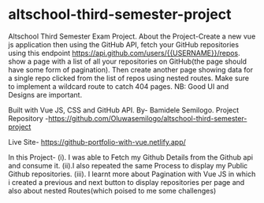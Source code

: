 # altschool-third-semester-project

Altschool Third Semester Exam Project.
About the Project-Create a new vue js application then using the GitHub API, fetch your GitHub repositories using this endpoint https://api.github.com/users/{{USERNAME}}/repos. show a page with a list of all your repositories on GitHub(the page should have some form of pagination). Then create another page showing data for a single repo clicked from the list of repos using nested routes. Make sure to implement a wildcard route to catch 404 pages. NB: Good UI and Designs are important. 

Built with Vue JS, CSS and GitHub API. By- Bamidele Semilogo. Project Repository -https://github.com/Oluwasemilogo/altschool-third-semester-project

Live Site- https://github-portfolio-with-vue.netlify.app/

In this Project- 
(i). I was able to Fetch my Github Details from the Github api and consume it.
(ii).I also repeated the same Process to display my Public  Github repositories.
(iii). I learnt more about Pagination with Vue JS in which i created a previous and next button to display  repositories per page and also about nested Routes(which poised to me some challenges)